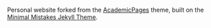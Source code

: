 Personal website forked from the [AcademicPages](academicpages.github.io) theme, built on the [Minimal Mistakes Jekyll Theme](https://mmistakes.github.io/minimal-mistakes/).
